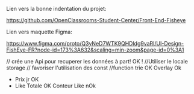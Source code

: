 Lien vers la bonne indentation du projet:

https://github.com/OpenClassrooms-Student-Center/Front-End-Fisheye

Lien vers maquette Figma:

https://www.figma.com/proto/Q3yNeD7WTK9QHDldg9vaRl/UI-Design-FishEye-FR?node-id=173%3A632&scaling=min-zoom&page-id=0%3A1

// crée une Api pour recuperer les données à part! OK !
//Utiliser le locale storage
// favoriser l'utilisation des const
//function trie OK
Overlay Ok 

- Prix jr OK
- Like Totale OK
Conteur Like nOk